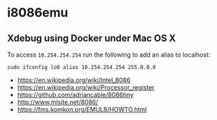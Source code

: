 # i8086emu

## Xdebug using Docker under Mac OS X

To access `10.254.254.254` run the following to add an alias to localhost:

    sudo ifconfig lo0 alias 10.254.254.254 255.0.0.0

- <https://en.wikipedia.org/wiki/Intel_8086>
- <https://en.wikipedia.org/wiki/Processor_register>
- <https://github.com/adriancable/8086tiny>
- <http://www.mlsite.net/8086/>
- <https://fms.komkon.org/EMUL8/HOWTO.html>
